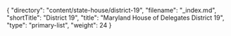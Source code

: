 {
  "directory": "content/state-house/district-19",
  "filename": "_index.md",
  "shortTitle": "District 19",
  "title": "Maryland House of Delegates District 19",
  "type": "primary-list",
  "weight": 24
}
